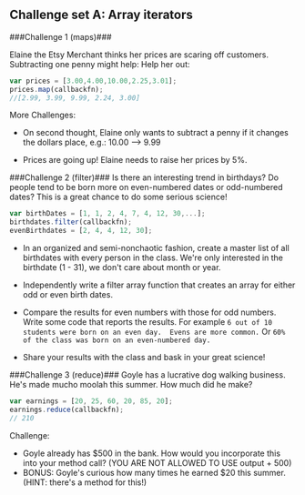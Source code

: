 ## Challenge set A: Array iterators ##

###Challenge 1 (maps)###

Elaine the Etsy Merchant thinks her prices are scaring off customers. Subtracting one penny might help:
Help her out:

```javascript
var prices = [3.00,4.00,10.00,2.25,3.01];
prices.map(callbackfn);
//[2.99, 3.99, 9.99, 2.24, 3.00]
```

More Challenges:

-  On second thought, Elaine only wants to subtract a penny if it changes the dollars place, e.g.: 10.00 --> 9.99

-  Prices are going up! Elaine needs to raise her prices by 5%.


###Challenge 2 (filter)###
Is there an interesting trend in birthdays?  Do people tend to be born more on even-numbered dates or odd-numbered dates?  This is a great chance to do some serious science!

```javascript
var birthDates = [1, 1, 2, 4, 7, 4, 12, 30,...];
birthdates.filter(callbackfn);
evenBirthdates = [2, 4, 4, 12, 30];
```
-  In an organized and semi-nonchaotic fashion,  create a master list of all birthdates with every person in the class.  We're only interested in the birthdate (1 - 31), we don't care about month or year.

-  Independently write a filter array function that creates an array for either odd or even birth dates.

-  Compare the results for even numbers with those for odd numbers.  Write some code that reports the results.  For example `6 out of 10 students were born on an even day.  Evens are more common.`  Or `60% of the class was born on an even-numbered day.`

-  Share your results with the class and bask in your great science!

###Challenge 3 (reduce)###
Goyle has a lucrative dog walking business. He's made mucho moolah this summer. How much did he make?

```javascript
var earnings = [20, 25, 60, 20, 85, 20];
earnings.reduce(callbackfn);
// 210
```
Challenge:

-  Goyle already has $500 in the bank. How would you incorporate this into your method call? (YOU ARE NOT ALLOWED TO USE output + 500)
-  BONUS: Goyle's curious how many times he earned $20 this summer. (HINT: there's a method for this!)
